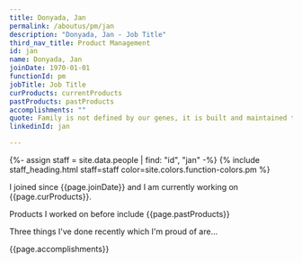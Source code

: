 ```yaml
---
title: Donyada, Jan
permalink: /aboutus/pm/jan
description: "Donyada, Jan - Job Title"
third_nav_title: Product Management
id: jan
name: Donyada, Jan
joinDate: 1970-01-01
functionId: pm
jobTitle: Job Title
curProducts: currentProducts
pastProducts: pastProducts
accomplishments: ""
quote: Family is not defined by our genes, it is built and maintained through love.
linkedinId: jan

---
```


{%- assign staff = site.data.people | find: "id", "jan" -%}
{% include staff_heading.html staff=staff color=site.colors.function-colors.pm %}

<p>I joined since {{page.joinDate}} and I am currently working on {{page.curProducts}}.</p>

<p>Products I worked on before include {{page.pastProducts}}</p>

<p>Three things I've done recently which I'm proud of are...</p>
{{page.accomplishments}}

